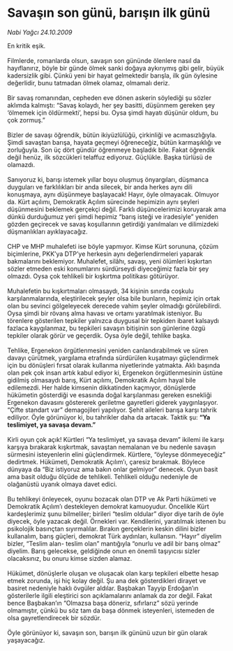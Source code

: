 # Savaşın son günü, barışın ilk günü

*Nabi Yağcı 24.10.2009*

<div class="taraf_structure_2col_1zq">
<div class="margen_n">



 <p>En kritik eşik. <br/><br/>Filmlerde, romanlarda olsun, savaşın son gününde ölenlere nasıl da hayıflanırız, böyle bir günde ölmek sanki doğaya aykırıymış gibi gelir, büyük kadersizlik gibi. Çünkü yeni bir hayat gelmektedir barışla, ilk gün öylesine değerlidir, bunu tatmadan ölmek olamaz, olmamalı deriz. <br/><br/>Bir savaş romanından, cepheden eve dönen askerin söylediği şu sözler aklımda kalmıştı: “Savaş kolaydı, her şey basitti, düşünmem gereken şey ‘ölmemek için öldürmekti’, hepsi bu. Oysa şimdi hayatı düşünür oldum, bu çok zormuş.” <br/><br/>Bizler de savaşı öğrendik, bütün ikiyüzlülüğü, çirkinliği ve acımasızlığıyla. Şimdi savaştan barışa, hayata geçmeyi öğreneceğiz, bütün karmaşıklığı ve zorluğuyla. Son üç dört gündür öğrenmeye başladık bile. Fakat öğrendik değil henüz, ilk sözcükleri telaffuz ediyoruz. Güçlükle. Başka türlüsü de olamazdı. <br/><br/>Sanıyoruz ki, barışı istemek yıllar boyu oluşmuş önyargıları, düşmanca duyguları ve farklılıkları bir anda silecek, bir anda herkes aynı dili konuşmaya, aynı düşünmeye başlayacak! Hayır, öyle olmayacak. Olmuyor da. Kürt açılımı, Demokratik Açılım sürecinde hepimizin aynı şeyleri düşünmesini beklemek gerçekçi değil. Farklı düşüncelerimizi koruyarak ama dünkü durduğumuz yeri şimdi hepimiz “barış isteği ve iradesiyle” yeniden gözden geçirecek ve savaş koşullarının getirdiği yanılmaları ve dilimizdeki düşmanlıkları ayıklayacağız. <br/><br/>CHP ve MHP muhalefeti ise böyle yapmıyor. Kimse Kürt sorununa, çözüm biçimlerine, PKK’ya DTP’ye herkesin aynı değerlendirmeleri yaparak bakmalarını beklemiyor. Muhalefet, silâhı, savaşı, yeni ölümleri kışkırtan sözler etmeden eski konumlarını sürdürseydi diyeceğimiz fazla bir şey olmazdı. Oysa çok tehlikeli bir kışkırtma politikası götürüyor. <br/><br/>Muhalefetin bu kışkırtmaları olmasaydı, 34 kişinin sınırda coşkulu karşılanmalarında, eleştirilecek şeyler olsa bile bunların, hepimiz için ortak olan bu sevinci gölgeleyecek derecede vahim şeyler olmadığı görülebilirdi. Oysa şimdi bir rövanş alma havası ve ortamı yaratılmak isteniyor. Bu törenlere gösterilen tepkiler yalnızca duygusal bir tepkiden ibaret kalsaydı fazlaca kaygılanmaz, bu tepkileri savaşın bitişinin son günlerine özgü tepkiler olarak görür ve geçerdik. Oysa öyle değil, tehlike başka. <br/><br/>Tehlike, Ergenekon örgütlenmesini yeniden canlandırabilmek ve süren davayı çürütmek, yargılama etrafında sürdürülen kuşatmayı güçlendirmek için bu dönüşleri fırsat olarak kullanma niyetlerinde yatmakta. Aklı başında olan pek çok insan artık kabul ediyor ki, Ergenekon örgütlenmesinin üstüne gidilmiş olmasaydı barış, Kürt açılımı, Demokratik Açılım hayal bile edilemezdi. Her halde kimsenin dikkatinden kaçmıyor, dönüşlerde hükümetin gösterdiği ve esasında doğal karşılanması gereken esnekliği Ergenekon davasını göstererek geriletme gayretleri giderek yaygınlaşıyor. “Çifte standart var” demagojileri yapılıyor. Şehit aileleri barışa karşı tahrik ediliyor. Öyle görünüyor ki, bu tahrikler daha da artacak. Taktik şu: <b>“Ya teslimiyet, ya savaşa devam.”</b> <br/><br/>Kirli oyun çok açık! Kürtleri “Ya teslimiyet, ya savaşa devam” ikilemi ile karşı karşıya bırakarak kışkırtmak, savaştan nemalanan ve bu nedenle savaşın sürmesini isteyenlerin elini güçlendirmek. Kürtlere, “öyleyse dönmeyeceğiz” dedirtmek. Hükümeti, Demokratik Açılım’ı, çaresiz bırakmak. Böylece dünyaya da “Biz istiyoruz ama bakın onlar gelmiyor” denecek. Oyun basit ama basit olduğu ölçüde de tehlikeli. Tehlikeli olduğu nedeniyle de olağanüstü uyanık olmaya davet edici. <br/><br/>Bu tehlikeyi önleyecek, oyunu bozacak olan DTP ve Ak Parti hükümeti ve Demokratik Açılım’ı destekleyen demokrat kamuoyudur. Öncelikle Kürt kardeşlerimiz şunu bilmeliler; birileri “teslim oldular” diyor diye tarih de öyle diyecek, öyle yazacak değil. Örnekleri var. Kendilerini, yaratılmak istenen bu psikolojik basınçtan sıyırmalılar. Bırakın gerçeklerin keskin dilini bizler kullanalım, barış güçleri, demokrat Türk aydınları, kullansın. “Hayır” diyelim bizler, “Teslim alan- teslim olan” mantığıyla “onurlu ve adil bir barış olmaz” diyelim. Barış gelecekse, geldiğinde onun en önemli taşıyıcısı sizler olacaksınız, bu onuru kimse sizden alamaz. <br/><br/>Hükümet, dönüşlerle oluşan ve oluşacak olan karşı tepkileri elbette hesap etmek zorunda, işi hiç kolay değil. Şu ana dek gösterdikleri dirayet ve basiret nedeniyle haklı övgüler aldılar. Başbakan Tayyip Erdoğan’ın gösterilerle ilgili eleştirici son açıklamalarını anlamak da zor değil. Fakat bence Başbakan’ın “Olmazsa başa döneriz, sıfırlarız” sözü yerinde olmamıştır, çünkü bu söz tam da başa dönmek isteyenleri, istemeden de olsa gayretlendirecek bir sözdür. <br/><br/>Öyle görünüyor ki, savaşın son, barışın ilk gününü uzun bir gün olarak yaşayacağız.</p>
<br/>
<br/>
<br/>



<br/>


<div id="taraf_not">
</div>

</div>


</div>
